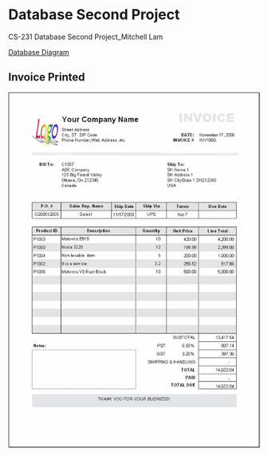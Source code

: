 # Database Second Project
 CS-231 Database Second Project_Mitchell Lam
 
[Database Diagram](https://dbdiagram.io/d/5dd8305bedf08a25543e41a7)

## Invoice Printed
![Invoice_printed](/invoice_printed.png)


